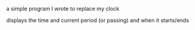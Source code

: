 a simple program I wrote to replace my clock

displays the time and current period (or passing) and when it starts/ends
